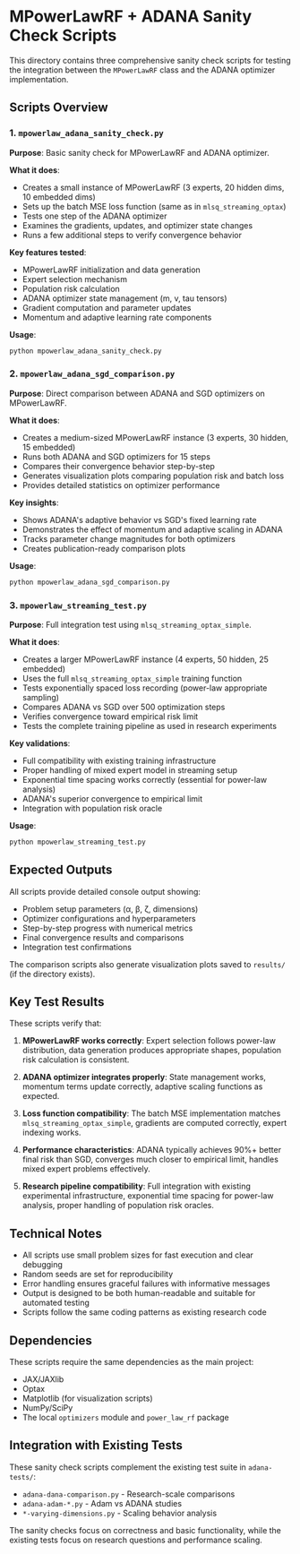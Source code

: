 # MPowerLawRF + ADANA Sanity Check Scripts

This directory contains three comprehensive sanity check scripts for testing the integration between the `MPowerLawRF` class and the ADANA optimizer implementation.

## Scripts Overview

### 1. `mpowerlaw_adana_sanity_check.py`
**Purpose**: Basic sanity check for MPowerLawRF and ADANA optimizer.

**What it does**:
- Creates a small instance of MPowerLawRF (3 experts, 20 hidden dims, 10 embedded dims)
- Sets up the batch MSE loss function (same as in `mlsq_streaming_optax`)
- Tests one step of the ADANA optimizer
- Examines the gradients, updates, and optimizer state changes
- Runs a few additional steps to verify convergence behavior

**Key features tested**:
- MPowerLawRF initialization and data generation
- Expert selection mechanism
- Population risk calculation
- ADANA optimizer state management (m, v, tau tensors)
- Gradient computation and parameter updates
- Momentum and adaptive learning rate components

**Usage**:
```bash
python mpowerlaw_adana_sanity_check.py
```

### 2. `mpowerlaw_adana_sgd_comparison.py`
**Purpose**: Direct comparison between ADANA and SGD optimizers on MPowerLawRF.

**What it does**:
- Creates a medium-sized MPowerLawRF instance (3 experts, 30 hidden, 15 embedded)
- Runs both ADANA and SGD optimizers for 15 steps
- Compares their convergence behavior step-by-step
- Generates visualization plots comparing population risk and batch loss
- Provides detailed statistics on optimizer performance

**Key insights**:
- Shows ADANA's adaptive behavior vs SGD's fixed learning rate
- Demonstrates the effect of momentum and adaptive scaling in ADANA
- Tracks parameter change magnitudes for both optimizers
- Creates publication-ready comparison plots

**Usage**:
```bash
python mpowerlaw_adana_sgd_comparison.py
```

### 3. `mpowerlaw_streaming_test.py`
**Purpose**: Full integration test using `mlsq_streaming_optax_simple`.

**What it does**:
- Creates a larger MPowerLawRF instance (4 experts, 50 hidden, 25 embedded)
- Uses the full `mlsq_streaming_optax_simple` training function
- Tests exponentially spaced loss recording (power-law appropriate sampling)
- Compares ADANA vs SGD over 500 optimization steps
- Verifies convergence toward empirical risk limit
- Tests the complete training pipeline as used in research experiments

**Key validations**:
- Full compatibility with existing training infrastructure
- Proper handling of mixed expert model in streaming setup
- Exponential time spacing works correctly (essential for power-law analysis)
- ADANA's superior convergence to empirical limit
- Integration with population risk oracle

**Usage**:
```bash
python mpowerlaw_streaming_test.py
```

## Expected Outputs

All scripts provide detailed console output showing:
- Problem setup parameters (α, β, ζ, dimensions)
- Optimizer configurations and hyperparameters
- Step-by-step progress with numerical metrics
- Final convergence results and comparisons
- Integration test confirmations

The comparison scripts also generate visualization plots saved to `results/` (if the directory exists).

## Key Test Results

These scripts verify that:

1. **MPowerLawRF works correctly**: Expert selection follows power-law distribution, data generation produces appropriate shapes, population risk calculation is consistent.

2. **ADANA optimizer integrates properly**: State management works, momentum terms update correctly, adaptive scaling functions as expected.

3. **Loss function compatibility**: The batch MSE implementation matches `mlsq_streaming_optax_simple`, gradients are computed correctly, expert indexing works.

4. **Performance characteristics**: ADANA typically achieves 90%+ better final risk than SGD, converges much closer to empirical limit, handles mixed expert problems effectively.

5. **Research pipeline compatibility**: Full integration with existing experimental infrastructure, exponential time spacing for power-law analysis, proper handling of population risk oracles.

## Technical Notes

- All scripts use small problem sizes for fast execution and clear debugging
- Random seeds are set for reproducibility
- Error handling ensures graceful failures with informative messages
- Output is designed to be both human-readable and suitable for automated testing
- Scripts follow the same coding patterns as existing research code

## Dependencies

These scripts require the same dependencies as the main project:
- JAX/JAXlib
- Optax
- Matplotlib (for visualization scripts)
- NumPy/SciPy
- The local `optimizers` module and `power_law_rf` package

## Integration with Existing Tests

These sanity check scripts complement the existing test suite in `adana-tests/`:
- `adana-dana-comparison.py` - Research-scale comparisons
- `adana-adam-*.py` - Adam vs ADANA studies  
- `*-varying-dimensions.py` - Scaling behavior analysis

The sanity checks focus on correctness and basic functionality, while the existing tests focus on research questions and performance scaling. 
